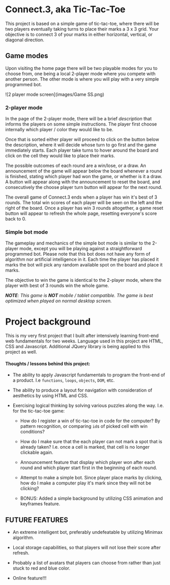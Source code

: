 # **Connect.3, aka Tic-Tac-Toe**

This project is based on a simple game of tic-tac-toe, where there will be two players eventually taking turns to place their marks a 3 x 3 grid. Your objective is to connect 3 of your marks in either horizontal, vertical, or diagonal direction.


## **Game modes**

Upon visiting the home page there will be two playable modes for you to choose from, one being a local 2-player mode where you compete with another person. The other mode is where you will play with a very simple programmed bot. 

![2 player mode screen](images/Game SS.png)

### **2-player mode**

In the page of the 2-player mode, there will be a brief *description* that informs the players on some simple instructions. The player first choose internally which player / color they would like to be. 

Once that is sorted either player will proceed to click on the button below the description, where it will decide whose turn to go first and the game immediately starts. Each player take turns to hover around the board and click on the cell they would like to place their marks. 

The possible outcomes of each round are a win/lose, or a draw. An announcement of the game will appear below the board whenever a round is finished, stating which player had won the game, or whether is it a draw. A button will appear along with the announcement to reset the board, and consecutively the choose player turn button will appear for the next round. 

The overall game of Connect.3 ends when a player has win it's best of 3 rounds. The total win scores of each player will be seen on the left and the right of the board. Once a player has win 3 rounds altogether, a game reset button will appear to refresh the whole page, resetting everyone's score back to 0.

### **Simple bot mode**

The gameplay and mechanics of the simple bot mode is similar to the 2-player mode, except you will be playing against a straightforward programmed bot. Please note that this bot does not have any form of algorithm nor artificial intelligence in it. Each time the player has placed it marks the bot will pick any random available spot on the board and place it marks. 

The objective to win the game is identical to the 2-player mode, where the player with best of 3 rounds win the whole game.

***NOTE**: This game is **NOT** mobile / tablet compatible. The game is best optimized when played on normal desktop screen.*

# **Project background**

This is my very first project that I built after intensively learning front-end web fundamentals for two weeks. Language used in this project are HTML, CSS and Javascript. Additional JQuery library is being applied to this project as well.

#### Thoughts / lessons behind this project:
* The ability to apply Javascript fundamentals to program the front-end of a product. I.e `functions`, `loops`, `objects`, `DOM`, etc.

* The ability to produce a layout for navigation with consideration of aesthetics by using HTML and CSS.

* Exercising logical thinking by solving various puzzles along the way. I.e. for the tic-tac-toe game:

    - How do I register a win of tic-tac-toe in code for the computer? By pattern recognition, or comparing `id`s of picked cell with win conditions?

    - How do I make sure that the each player can not mark a spot that is already taken? I.e. once a cell is marked, that cell is no longer clickable again.

    - Announcement feature that display which player won after each round and which player start first in the beginning of each round.

    - Attempt to make a simple bot. Since player place marks by clicking, how do I make a computer play it's mark since they will not be clicking? 

    - BONUS: Added a simple background by utilizing CSS animation and keyframes feature.


## **FUTURE FEATURES**
* An extreme intelligent bot, preferably undefeatable by utilizing Minimax algorithm.

* Local storage capabilities, so that players will not lose their score after refresh.

* Probably a list of avatars that players can choose from rather than just stuck to red and blue color.

* Online feature!!!

